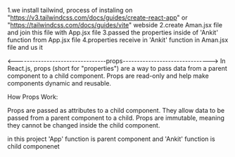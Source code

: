 1.we install tailwind, process of instaling on "https://v3.tailwindcss.com/docs/guides/create-react-app" or "https://tailwindcss.com/docs/guides/vite" webside
2.create Aman.jsx file and join this file with App.jsx file
3.passed the properties inside of 'Ankit' function from App.jsx file
4.properties receive in 'Ankit' function in Aman.jsx file and us it 

<--------------------------------props------------------------------->
In React.js, props (short for "properties") are a way to pass data from a parent component to a child component. Props are read-only and help make components dynamic and reusable.

How Props Work:

Props are passed as attributes to a child component. They allow data to be passed from a parent component to a child. Props are immutable, meaning they cannot be changed inside the child component.

in this project 'App' function is parent component and 'Ankit' function is child componenet